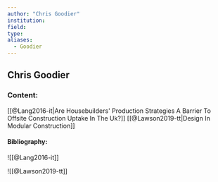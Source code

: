 ```yaml
---
author: "Chris Goodier"
institution:
field:
type:
aliases:
  - Goodier
---
```


## Chris Goodier

### Content:
[[@Lang2016-it|Are Housebuilders' Production Strategies A Barrier To Offsite Construction Uptake In The Uk?]]
[[@Lawson2019-tt|Design In Modular Construction]]

#### Bibliography:

![[@Lang2016-it]]

![[@Lawson2019-tt]]
